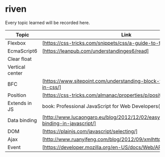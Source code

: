 # riven

Every topic learned will be recorded here.

| Topic           | Link                                                      |
| ------          | ------                                                    |
| Flexbox         | [https://css-tricks.com/snippets/css/a-guide-to-flexbox/] |
| EcmaScript6     | [https://leanpub.com/understandinges6/read]               |
| Clear float     |                                                           |
| Vertical center |                                                           |
| BFC             | [https://www.sitepoint.com/understanding-block-formatting-contexts-in-css/] |
| Position        | [https://css-tricks.com/almanac/properties/p/position/]   |
| Extends in JS   |  book: Professional JavaScript for Web Developers(3d)     |
| Data binding    | [http://www.lucaongaro.eu/blog/2012/12/02/easy-two-way-data-binding-in-javascript/] |
| DOM             | [https://plainjs.com/javascript/selecting/]               |
| Ajax            | [http://www.ruanyifeng.com/blog/2012/09/xmlhttprequest_level_2.html] |
| Event           | [https://developer.mozilla.org/en-US/docs/Web/API/Event]  |